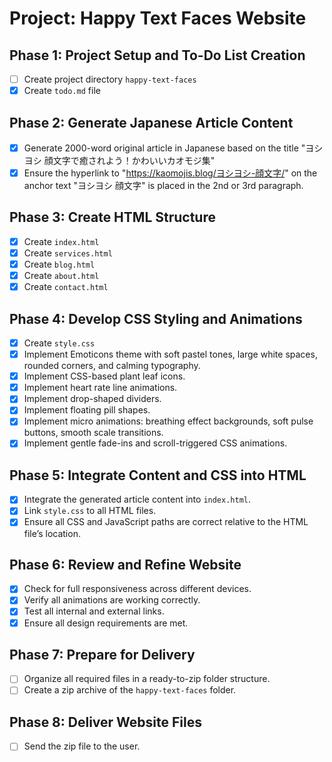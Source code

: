 # Project: Happy Text Faces Website

## Phase 1: Project Setup and To-Do List Creation
- [ ] Create project directory `happy-text-faces`
- [x] Create `todo.md` file

## Phase 2: Generate Japanese Article Content
- [x] Generate 2000-word original article in Japanese based on the title "ヨシヨシ 顔文字で癒されよう！かわいいカオモジ集"
- [x] Ensure the hyperlink to "https://kaomojis.blog/ヨシヨシ-顔文字/" on the anchor text "ヨシヨシ 顔文字" is placed in the 2nd or 3rd paragraph.

## Phase 3: Create HTML Structure
- [x] Create `index.html`
- [x] Create `services.html`
- [x] Create `blog.html`
- [x] Create `about.html`
- [x] Create `contact.html`

## Phase 4: Develop CSS Styling and Animations
- [x] Create `style.css`
- [x] Implement Emoticons theme with soft pastel tones, large white spaces, rounded corners, and calming typography.
- [x] Implement CSS-based plant leaf icons.
- [x] Implement heart rate line animations.
- [x] Implement drop-shaped dividers.
- [x] Implement floating pill shapes.
- [x] Implement micro animations: breathing effect backgrounds, soft pulse buttons, smooth scale transitions.
- [x] Implement gentle fade-ins and scroll-triggered CSS animations.

## Phase 5: Integrate Content and CSS into HTML
- [x] Integrate the generated article content into `index.html`.
- [x] Link `style.css` to all HTML files.
- [x] Ensure all CSS and JavaScript paths are correct relative to the HTML file’s location.

## Phase 6: Review and Refine Website
- [x] Check for full responsiveness across different devices.
- [x] Verify all animations are working correctly.
- [x] Test all internal and external links.
- [x] Ensure all design requirements are met.

## Phase 7: Prepare for Delivery
- [ ] Organize all required files in a ready-to-zip folder structure.
- [ ] Create a zip archive of the `happy-text-faces` folder.

## Phase 8: Deliver Website Files
- [ ] Send the zip file to the user.

